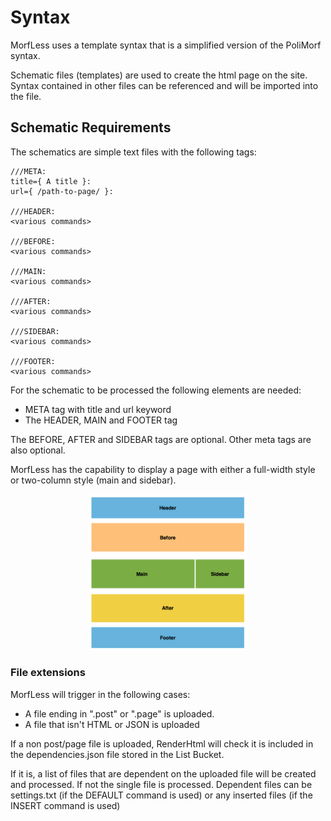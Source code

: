 # Syntax

MorfLess uses a template syntax that is a simplified version of the PoliMorf syntax. 

Schematic files (templates) are used to create the html page on the site. Syntax contained in other files can be referenced and will be imported into the file. 

## Schematic Requirements

The schematics are simple text files with the following tags:

    ///META:
    title={ A title }:
    url={ /path-to-page/ }:
    
    ///HEADER:
    <various commands>
    
    ///BEFORE:
    <various commands>
    
    ///MAIN:
    <various commands>
    
    ///AFTER:
    <various commands>
    
    ///SIDEBAR:
    <various commands>
    
    ///FOOTER:
    <various commands>
    
 For the schematic to be processed the following elements are needed:
 
 - META tag with title and url keyword
 - The HEADER, MAIN and FOOTER tag
 
 The BEFORE, AFTER and SIDEBAR tags are optional. Other meta tags are also optional.
 
 MorfLess has the capability to display a page with either a full-width style or two-column style (main and sidebar). 
 
 <p align="center">
 <img src="MorfLessWebPageLayout.png" width=50% />
 </p>
 
 ### File extensions
 
 MorfLess will trigger in the following cases:
 
 - A file ending in ".post" or ".page" is uploaded. 
 - A file that isn't HTML or JSON is uploaded
 
 If a non post/page file is uploaded, RenderHtml will check it is included in the dependencies.json file stored in the List Bucket. 

If it is, a list of files that are dependent on the uploaded file will be created and processed. If not the single file is processed. Dependent files can be settings.txt (if the DEFAULT command is used) or any inserted files (if the INSERT command is used)
